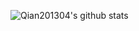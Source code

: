 ![Qian201304's github stats](https://github-readme-stats.vercel.app/api?username=Qian201304&show_icons=true&theme=radical)

